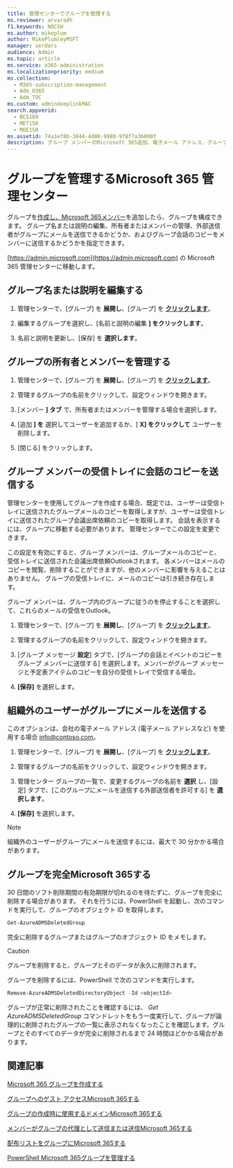 ```yaml
---
title: 管理センターでグループを管理する
ms.reviewer: arvaradh
f1.keywords: NOCSH
ms.author: mikeplum
author: MikePlumleyMSFT
manager: serdars
audience: Admin
ms.topic: article
ms.service: o365-administration
ms.localizationpriority: medium
ms.collection:
  - M365-subscription-management
  - Adm_O365
  - Adm_TOC
ms.custom: admindeeplinkMAC
search.appverid:
  - BCS160
  - MET150
  - MOE150
ms.assetid: 74a1ef8b-3844-4d08-9980-9f8f7a36000f
description: グループ メンバーのMicrosoft 365追加、電子メール アドレス、グループ名、または説明の編集、グループの動作のカスタマイズなど、グループグループの管理について説明します。
---
```


# <a name="manage-a-group-in-the-microsoft-365-admin-center"></a>グループを管理するMicrosoft 365 管理センター

グループを[作成し、Microsoft 365メンバー](create-groups.md)を追加したら、グループを構成できます。 グループ名または説明の編集、所有者またはメンバーの管理、外部送信者がグループにメールを送信できるかどうか、およびグループ会話のコピーをメンバーに送信するかどうかを指定できます。

[https://admin.microsoft.com](https://admin.microsoft.com) の Microsoft 365 管理センターに移動します。

## <a name="edit-the-group-name-or-description"></a>グループ名または説明を編集する

1. 管理センターで、[グループ] を **展開し**、[グループ] を <a href="https://go.microsoft.com/fwlink/p/?linkid=2052855" target="_blank">**クリックします**</a>。

2. 編集するグループを選択し、[名前と説明の編集 **] をクリックします**。

3. 名前と説明を更新し、[保存] を **選択します**。

## <a name="manage-group-owners-and-members"></a>グループの所有者とメンバーを管理する

1. 管理センターで、[グループ] を **展開し**、[グループ] を <a href="https://go.microsoft.com/fwlink/p/?linkid=2052855" target="_blank">**クリックします**</a>。

2. 管理するグループの名前をクリックして、設定ウィンドウを開きます。

3. [メンバー **] タブ** で、所有者またはメンバーを管理する場合を選択します。

4. [追加 **] を** 選択してユーザーを追加するか、[ **X] をクリックして** ユーザーを削除します。

5. [閉じる] をクリックします。

## <a name="send-copies-of-conversations-to-group-members-inboxes"></a>グループ メンバーの受信トレイに会話のコピーを送信する
  
管理センターを使用してグループを作成する場合、既定では、ユーザーは受信トレイに送信されたグループメールのコピーを取得しますが、ユーザーは受信トレイに送信されたグループ会議出席依頼のコピーを取得します。 会話を表示するには、グループに移動する必要があります。 管理センターでこの設定を変更できます。

この設定を有効にすると、グループ メンバーは、グループメールのコピーと、受信トレイに送信された会議出席依頼Outlookされます。 各メンバーはメールのコピーを閲覧、削除することができますが、他のメンバーに影響を与えることはありません。 グループの受信トレイに、メールのコピーは引き続き存在します。

グループ メンバーは、グループ内のグループに従うのを停止することを選択して、これらのメールの受信をOutlook。

1. 管理センターで、[グループ] を **展開し**、[グループ] を <a href="https://go.microsoft.com/fwlink/p/?linkid=2052855" target="_blank">**クリックします**</a>。

2. 管理するグループの名前をクリックして、設定ウィンドウを開きます。

3. [グループ メッセージ **設定**] タブで、[グループの会話とイベントのコピーをグループ メンバーに送信する] を選択します。メンバーがグループ メッセージと予定表アイテムのコピーを自分の受信トレイで受信する場合。

4. **[保存]** を選択します。

## <a name="let-people-outside-the-organization-email-the-group"></a>組織外のユーザーがグループにメールを送信する

このオプションは、会社の電子メール アドレス (電子メール アドレスなど) を使用する場合 info@contoso.com。
 
1. 管理センターで、[グループ] を **展開し**、[グループ] を <a href="https://go.microsoft.com/fwlink/p/?linkid=2052855" target="_blank">**クリックします**</a>。

2. 管理するグループの名前をクリックして、設定ウィンドウを開きます。

3. 管理センター グループの一覧で、変更するグループの名前を **選択** し、[設定] タブで、[このグループにメールを送信する外部送信者を許可する] を **選択します**。
    
4. **[保存]** を選択します。

> [!NOTE]
> 組織外のユーザーがグループにメールを送信するには、最大で 30 分かかる場合があります。

## <a name="permanently-delete-a-microsoft-365-group"></a>グループを完全Microsoft 365する

30 日間のソフト削除期間の有効期限が切れるのを待たずに、グループを完全に削除する場合があります。 それを行うには、PowerShell を起動し、次のコマンドを実行して、グループのオブジェクト ID を取得します。
 
 ```powershell
Get-AzureADMSDeletedGroup
```

完全に削除するグループまたはグループのオブジェクト ID をメモします。
  
> [!CAUTION]
> グループを削除すると、グループとそのデータが永久に削除されます。 
  
グループを削除するには、PowerShell で次のコマンドを実行します。

```powershell
Remove-AzureADMSDeletedDirectoryObject -Id <objectId>
```

グループが正常に削除されたことを確認するには、 *Get AzureADMSDeletedGroup*  コマンドレットをもう一度実行して、グループが論理的に削除されたグループの一覧に表示されなくなったことを確認します。グループとそのすべてのデータが完全に削除されるまで 24 時間ほどかかる場合があります。 
  
## <a name="related-articles"></a>関連記事

[Microsoft 365 グループを作成する](create-groups.md)

[グループへのゲスト アクセスMicrosoft 365する](https://support.microsoft.com/office/bfc7a840-868f-4fd6-a390-f347bf51aff6)

[グループの作成時に使用するドメインMicrosoft 365する](../../solutions/choose-domain-to-create-groups.md)

[メンバーがグループの代理として送信または送信Microsoft 365する](../../solutions/allow-members-to-send-as-or-send-on-behalf-of-group.md)

[配布リストをグループにMicrosoft 365する](../manage/upgrade-distribution-lists.md)

[PowerShell Microsoft 365グループを管理する](../../enterprise/manage-microsoft-365-groups-with-powershell.md)
